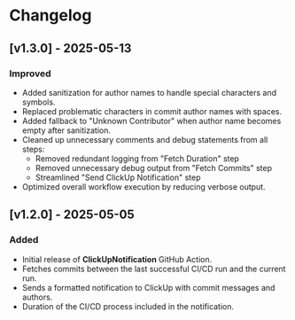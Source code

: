 # Changelog

## [v1.3.0] - 2025-05-13

### Improved

- Added sanitization for author names to handle special characters and symbols.
- Replaced problematic characters in commit author names with spaces.
- Added fallback to "Unknown Contributor" when author name becomes empty after sanitization.
- Cleaned up unnecessary comments and debug statements from all steps:
  - Removed redundant logging from "Fetch Duration" step
  - Removed unnecessary debug output from "Fetch Commits" step
  - Streamlined "Send ClickUp Notification" step
- Optimized overall workflow execution by reducing verbose output.

## [v1.2.0] - 2025-05-05

### Added

- Initial release of **ClickUpNotification** GitHub Action.
- Fetches commits between the last successful CI/CD run and the current run.
- Sends a formatted notification to ClickUp with commit messages and authors.
- Duration of the CI/CD process included in the notification.
